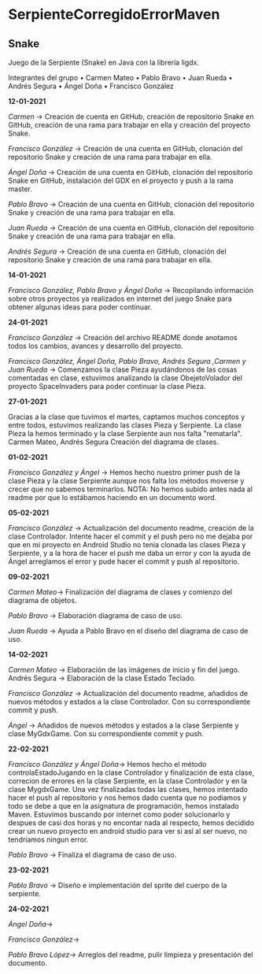 # SerpienteCorregidoErrorMaven
 
##  Snake

Juego de la Serpiente (Snake) en Java con la librería ligdx.

Integrantes del grupo 
• Carmen Mateo 
• Pablo Bravo 
• Juan Rueda 
• Andrés Segura 
• Ángel Doña 
• Francisco González

__12-01-2021__

*Carmen* -> Creación de cuenta en GitHub, creación de repositorio Snake en GitHub, creación de una rama para trabajar en ella y creación del proyecto Snake. 

*Francisco González* -> Creación de una cuenta en GitHub, clonación del repositorio Snake y creación de una rama para trabajar en ella.

*Ángel Doña* -> Creación de una cuenta en GitHub, clonación del repositorio Snake en GitHub, instalación del GDX en el proyecto y push a la rama master. 

*Pablo Bravo* -> Creación de una cuenta en GitHub, clonación del repositorio Snake y creación de una rama para trabajar en ella. 

*Juan Rueda* -> Creación de una cuenta en GitHub, clonación del repositorio Snake y creación de una rama para trabajar en ella. 

*Andrés Segura* -> Creación de una cuenta en GitHub, clonación del repositorio Snake y creación de una rama para trabajar en ella.

__14-01-2021__ 

*Francisco González, Pablo Bravo y Ángel Doña* -> Recopilando información sobre otros proyectos ya realizados en internet del juego Snake para obtener algunas ideas para poder continuar.

__24-01-2021__ 

*Francisco González* -> Creación del archivo README donde anotamos todos los cambios, avances y desarrollo del proyecto.

*Francisco González, Ángel Doña, Pablo Bravo, Andrés Segura ,Carmen y Juan Rueda* -> Comenzamos la clase Pieza ayudándonos de las cosas comentadas en clase, estuvimos analizando la clase ObejetoVolador del proyecto SpaceInvaders para poder continuar la clase Pieza.

__27-01-2021__ 

Gracias a la clase que tuvimos el martes, captamos muchos conceptos y entre todos, estuvimos realizando las clases Pieza y Serpiente. La clase Pieza la hemos terminado y la clase Serpiente aun nos falta "rematarla". Carmen Mateo, Andrés Segura Creación del diagrama de clases.

__01-02-2021__ 

*Francisco González y Ángel* -> Hemos hecho nuestro primer push de la clase Pieza y la clase Serpiente aunque nos falta los métodos moverse y crecer que no sabemos terminarlos. NOTA: No hemos subido antes nada al readme por que lo estábamos haciendo en un documento word.

__05-02-2021__ 

*Francisco González* -> Actualización del documento readme, creación de la clase Controlador. Intente hacer el commit y el push pero no me dejaba por que en mi proyecto en Android Studio no tenía clonada las clases Pieza y Serpiente, y a la hora de hacer el push me daba un error y con la ayuda de Ángel arreglamos el error y pude hacer el commit y push al repositorio.

__09-02-2021__ 

*Carmen Mateo*-> Finalización del diagrama de clases y comienzo del diagrama de objetos. 

*Pablo Bravo* -> Elaboración diagrama de caso de uso. 

*Juan Rueda* -> Ayuda a Pablo Bravo en el diseño del diagrama de caso de uso.

__14-02-2021__ 

*Carmen Mateo* -> Elaboración de las imágenes de inicio y fin del juego. Andrés Segura -> Elaboración de la clase Estado Teclado.

*Francisco González* -> Actualización del documento readme, añadidos de nuevos métodos y estados a la clase Controlador. Con su correspondiente commit y push. 

*Ángel* -> Añadidos de nuevos métodos y estados a la clase Serpiente y clase MyGdxGame. Con su correspondiente commit y push.

__22-02-2021__ 

*Francisco González y Ángel Doña*-> Hemos hecho el método controlaEstadoJugando en la clase Controlador y finalización de esta clase, correcion de errores en la clase Serpiente, en la clase Controlador y en la clase MygdxGame. Una vez finalizadas todas las clases, hemos intentado hacer el push al repositorio y nos hemos dado cuenta que no podiamos y todo se debe a que en la asignatura de programación, hemos instalado Maven. Estuvimos buscando por internet como poder solucionarlo y despues de casi dos horas y no encontar nada al respecto, hemos decidido crear un nuevo proyecto en android studio para ver si así al ser nuevo, no tendriamos ningun error.

*Pablo Bravo* -> Finaliza el diagrama de caso de uso.

__23-02-2021__

*Pablo Bravo* -> Diseño e implementación del sprite del cuerpo de la serpiente.

__24-02-2021__

*Ángel Doña*->

*Francisco González*->

*Pablo Bravo López*-> Arreglos del readme, pulir limpieza y presentación del documento.
